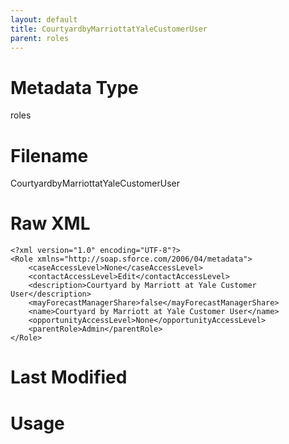 ```yaml
---
layout: default
title: CourtyardbyMarriottatYaleCustomerUser
parent: roles
---
```

# Metadata Type
roles


# Filename 
CourtyardbyMarriottatYaleCustomerUser


# Raw XML
```
<?xml version="1.0" encoding="UTF-8"?>
<Role xmlns="http://soap.sforce.com/2006/04/metadata">
    <caseAccessLevel>None</caseAccessLevel>
    <contactAccessLevel>Edit</contactAccessLevel>
    <description>Courtyard by Marriott at Yale Customer User</description>
    <mayForecastManagerShare>false</mayForecastManagerShare>
    <name>Courtyard by Marriott at Yale Customer User</name>
    <opportunityAccessLevel>None</opportunityAccessLevel>
    <parentRole>Admin</parentRole>
</Role>
```


# Last Modified


# Usage
